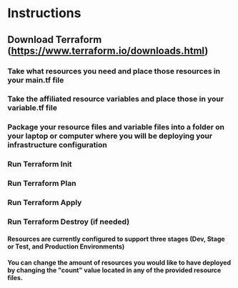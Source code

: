 # Instructions

## Download Terraform (https://www.terraform.io/downloads.html)

### Take what resources you need and place those resources in your main.tf file
### Take the affiliated resource variables and place those in your variable.tf file

### Package your resource files and variable files into a folder on your laptop or computer where you will be deploying your infrastructure configuration

### Run Terraform Init
### Run Terraform Plan
### Run Terraform Apply

### Run Terraform Destroy (if needed)

#### Resources are currently configured to support three stages (Dev, Stage or Test, and Production Environments)
#### You can change the amount of resources you would like to have deployed by changing the "count" value located in any of the provided resource files.
